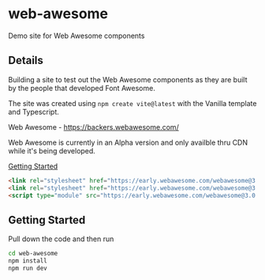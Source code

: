 # web-awesome
Demo site for Web Awesome components

## Details

Building a site to test out the Web Awesome components as they are built by the people that developed Font Awesome.

The site was created using `npm create vite@latest` with the Vanilla template and Typescript.

Web Awesome - https://backers.webawesome.com/

Web Awesome is currently in an Alpha version and only availble thru CDN while it's being developed.

[Getting Started](https://backers.webawesome.com/docs/)

```html
<link rel="stylesheet" href="https://early.webawesome.com/webawesome@3.0.0-alpha.12/dist/styles/themes/default.css" />
<link rel="stylesheet" href="https://early.webawesome.com/webawesome@3.0.0-alpha.12/dist/styles/webawesome.css" />
<script type="module" src="https://early.webawesome.com/webawesome@3.0.0-alpha.12/dist/webawesome.loader.js"></script>
```

## Getting Started

Pull down the code and then run

```bash
cd web-awesome
npm install
npm run dev
```
